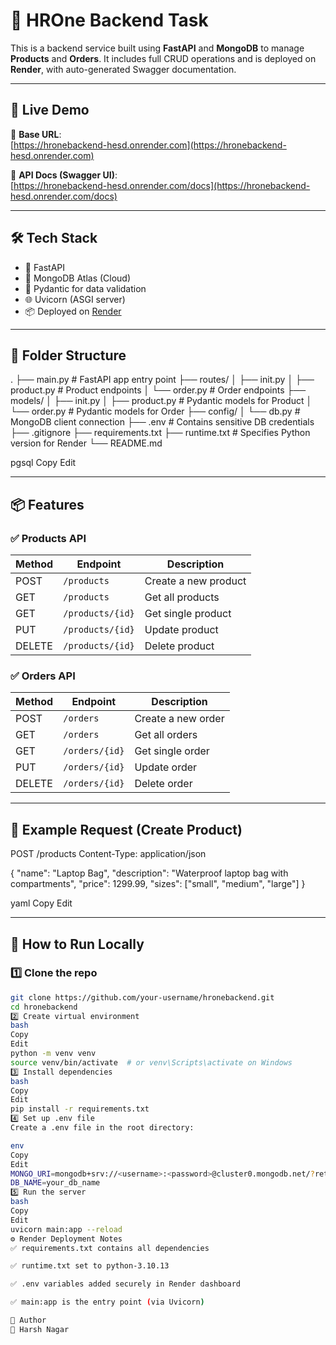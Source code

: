 # 🧠 HROne Backend Task

This is a backend service built using **FastAPI** and **MongoDB** to manage **Products** and **Orders**. It includes full CRUD operations and is deployed on **Render**, with auto-generated Swagger documentation.

---

## 🚀 Live Demo

📌 **Base URL**:  
[https://hronebackend-hesd.onrender.com](https://hronebackend-hesd.onrender.com)

📘 **API Docs (Swagger UI)**:  
[https://hronebackend-hesd.onrender.com/docs](https://hronebackend-hesd.onrender.com/docs)

---

## 🛠️ Tech Stack

- 🔷 FastAPI
- 🍃 MongoDB Atlas (Cloud)
- 🧰 Pydantic for data validation
- 🌐 Uvicorn (ASGI server)
- 📦 Deployed on [Render](https://render.com)

---

## 📁 Folder Structure

.
├── main.py # FastAPI app entry point
├── routes/
│ ├── init.py
│ ├── product.py # Product endpoints
│ └── order.py # Order endpoints
├── models/
│ ├── init.py
│ ├── product.py # Pydantic models for Product
│ └── order.py # Pydantic models for Order
├── config/
│ └── db.py # MongoDB client connection
├── .env # Contains sensitive DB credentials
├── .gitignore
├── requirements.txt
├── runtime.txt # Specifies Python version for Render
└── README.md

pgsql
Copy
Edit

---

## 📦 Features

### ✅ Products API

| Method | Endpoint            | Description             |
|--------|---------------------|-------------------------|
| POST   | `/products`         | Create a new product    |
| GET    | `/products`         | Get all products        |
| GET    | `/products/{id}`    | Get single product      |
| PUT    | `/products/{id}`    | Update product          |
| DELETE | `/products/{id}`    | Delete product          |

### ✅ Orders API

| Method | Endpoint            | Description             |
|--------|---------------------|-------------------------|
| POST   | `/orders`           | Create a new order      |
| GET    | `/orders`           | Get all orders          |
| GET    | `/orders/{id}`      | Get single order        |
| PUT    | `/orders/{id}`      | Update order            |
| DELETE | `/orders/{id}`      | Delete order            |

---

## 🧪 Example Request (Create Product)

POST /products
Content-Type: application/json

{
"name": "Laptop Bag",
"description": "Waterproof laptop bag with compartments",
"price": 1299.99,
"sizes": ["small", "medium", "large"]
}

yaml
Copy
Edit

---

## 🧾 How to Run Locally

### 1️⃣ Clone the repo
```bash
git clone https://github.com/your-username/hronebackend.git
cd hronebackend
2️⃣ Create virtual environment
bash
Copy
Edit
python -m venv venv
source venv/bin/activate  # or venv\Scripts\activate on Windows
3️⃣ Install dependencies
bash
Copy
Edit
pip install -r requirements.txt
4️⃣ Set up .env file
Create a .env file in the root directory:

env
Copy
Edit
MONGO_URI=mongodb+srv://<username>:<password>@cluster0.mongodb.net/?retryWrites=true&w=majority
DB_NAME=your_db_name
5️⃣ Run the server
bash
Copy
Edit
uvicorn main:app --reload
⚙️ Render Deployment Notes
✅ requirements.txt contains all dependencies

✅ runtime.txt set to python-3.10.13

✅ .env variables added securely in Render dashboard

✅ main:app is the entry point (via Uvicorn)

🧠 Author
🔗 Harsh Nagar
